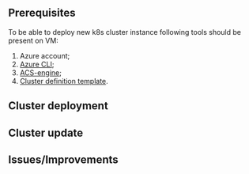 ## Prerequisites
To be able to deploy new k8s cluster instance following tools should be present on VM:
1. Azure account;
2. [Azure CLI](https://docs.microsoft.com/en-us/cli/azure/install-azure-cli?view=azure-cli-latest);
3. [ACS-engine](https://github.com/Azure/acs-engine/blob/master/docs/acsengine.md#install);
4. [Cluster definition template](https://github.com/Azure/acs-engine/blob/master/docs/clusterdefinition.md).

## Cluster deployment

## Cluster update

## Issues/Improvements
